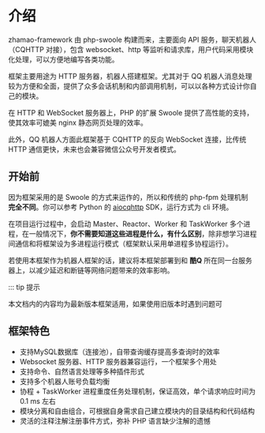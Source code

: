 # 介绍
zhamao-framework 由 php-swoole 构建而来，主要面向 API 服务，聊天机器人（CQHTTP 对接），包含 websocket、http 等监听和请求库，用户代码采用模块化处理，可以方便地编写各类功能。

框架主要用途为 HTTP 服务器，机器人搭建框架。尤其对于 QQ 机器人消息处理较为方便和全面，提供了众多会话机制和内部调用机制，可以以各种方式设计你自己的模块。

在 HTTP 和 WebSocket 服务器上，PHP 的扩展 Swoole 提供了高性能的支持，使其效率可媲美 nginx 静态网页处理的效率。

此外，QQ 机器人方面此框架基于 CQHTTP 的反向 WebSocket 连接，比传统 HTTP 通信更快，未来也会兼容微信公众号开发者模式。

## 开始前
因为框架采用的是 Swoole 的方式来运作的，所以和传统的 php-fpm 处理机制 **完全不同**。你可以参考 Python 的 [aiocqhttp](https://github.com/richardchien/python-aiocqhttp) SDK，运行方式为 cli 环境。

在项目运行过程中，会启动 Master、Reactor、Worker 和 TaskWorker 多个进程，在一般情况下，**你不需要知道这些进程是什么，有什么区别**，除非想学习进程间通信和将框架设为多进程运行模式（框架默认采用单进程多协程运行）。

若使用本框架作为机器人框架的话，建议将本框架部署到和 **酷Q** 所在同一台服务器上，以减少延迟和断链等网络问题带来的效率影响。

::: tip 提示

本文档内的内容均为最新版本框架适用，如果使用旧版本时遇到问题可

## 框架特色
- 支持MySQL数据库（连接池），自带查询缓存提高多查询时的效率
- Websocket 服务器、HTTP 服务器兼容运行，一个框架多个用处
- 支持命令、自然语言处理等多种插件形式
- 支持多个机器人账号负载均衡
- 协程 + TaskWorker 进程重度任务处理机制，保证高效，单个请求响应时间为 0.1 ms 左右
- 模块分离和自由组合，可根据自身需求自己建立模块内的目录结构和代码结构
- 灵活的注释注解注册事件方式，弥补 PHP 语言缺少注解的遗憾
